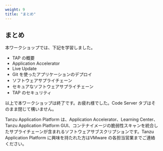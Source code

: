 ```yaml
---
weight: 9
title: "まとめ"
---
```


## まとめ

本ワークショップでは、下記を学習しました。

* TAP の概要
* Application Accelerator
* Live Update
* Git を使ったアプリケーションのデプロイ
* ソフトウェアサプライチェーン
* セキュアなソフトウェアサプライチェーン
* TAP のセキュリティ

以上で本ワークショップは終了です。お疲れ様でした。Code Server タブはそのまま閉じて構いません。

Tanzu Application Platform は、Application Accelerator、Learning Center、Tanzu Application Platform GUI、コンテナイメージの脆弱性スキャンを統合したサプライチェーンが含まれるソフトウェアサブスクリプションです。Tanzu Application Platform に興味を持たれた方はVMware の各担当営業までご連絡ください。